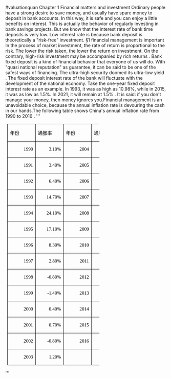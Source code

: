 #valuationquan
Chapter 1
Financial matters and investment
Ordinary people have a strong desire to save money, and usually have spare money to deposit in bank accounts. In this way, it is safe and you can enjoy a little benefits on interest. This is actually the behavior of regularly investing in bank savings projects. But we know that the interest rate of bank time deposits is very low. Low interest rate is because bank deposit is theoretically a "risk-free" investment.
§1 financial management is important
In the process of market investment, the rate of return is proportional to the risk. The lower the risk taken, the lower the return on investment. On the contrary, high-risk investment may be accompanied by rich returns .
Bank fixed deposit is a kind of financial behavior that everyone of us will do. With "quasi national reputation" as guarantee, it can be said to be one of the safest ways of financing. The ultra-high security doomed its ultra-low yield .
The fixed deposit interest rate of the bank will fluctuate with the development of the national economy. Take the one-year fixed deposit interest rate as an example. In 1993, it was as high as 10.98%, while in 2015, it was as low as 1.5%. In 2021, it will remain at 1.5% .
It is said: if you don't manage your money, then money ignores you.Financial management is an unavoidable choice, because the annual inflation rate is devouring the cash in our hands.The following table shows China's annual inflation rate from 1990 to 2016 .
'''<table class=MsoNormalTable border=1 cellspacing=0 cellpadding=0 width=288
 style='width:216.0pt;margin-left:4.65pt;border-collapse:collapse;border:none'>
 <tr style='height:13.5pt'>
  <td width=72 nowrap style='width:54.0pt;border:solid windowtext 1.0pt;
  padding:0cm 5.4pt 0cm 5.4pt;height:13.5pt'>
  <p class=MsoNormal align=left style='text-align:left'><span style='font-size:
  11.0pt;font-family:宋体;color:black'>年份</span></p>
  </td>
  <td width=72 nowrap style='width:54.0pt;border:solid windowtext 1.0pt;
  border-left:none;padding:0cm 5.4pt 0cm 5.4pt;height:13.5pt'>
  <p class=MsoNormal align=left style='text-align:left'><span style='font-size:
  11.0pt;font-family:宋体;color:black'>通胀率</span></p>
  </td>
  <td width=72 nowrap style='width:54.0pt;border:solid windowtext 1.0pt;
  border-left:none;padding:0cm 5.4pt 0cm 5.4pt;height:13.5pt'>
  <p class=MsoNormal align=left style='text-align:left'><span style='font-size:
  11.0pt;font-family:宋体;color:black'>年份</span></p>
  </td>
  <td width=72 nowrap style='width:54.0pt;border:solid windowtext 1.0pt;
  border-left:none;padding:0cm 5.4pt 0cm 5.4pt;height:13.5pt'>
  <p class=MsoNormal align=left style='text-align:left'><span style='font-size:
  11.0pt;font-family:宋体;color:black'>通胀率</span></p>
  </td>
 </tr>
 <tr style='height:13.5pt'>
  <td width=72 nowrap style='width:54.0pt;border:solid windowtext 1.0pt;
  border-top:none;padding:0cm 5.4pt 0cm 5.4pt;height:13.5pt'>
  <p class=MsoNormal align=right style='text-align:right'><span lang=EN-US
  style='font-size:11.0pt;font-family:宋体;color:black'>1990</span></p>
  </td>
  <td width=72 nowrap style='width:54.0pt;border-top:none;border-left:none;
  border-bottom:solid windowtext 1.0pt;border-right:solid windowtext 1.0pt;
  padding:0cm 5.4pt 0cm 5.4pt;height:13.5pt'>
  <p class=MsoNormal align=right style='text-align:right'><span lang=EN-US
  style='font-size:11.0pt;font-family:宋体;color:black'>3.10%</span></p>
  </td>
  <td width=72 nowrap style='width:54.0pt;border-top:none;border-left:none;
  border-bottom:solid windowtext 1.0pt;border-right:solid windowtext 1.0pt;
  padding:0cm 5.4pt 0cm 5.4pt;height:13.5pt'>
  <p class=MsoNormal align=right style='text-align:right'><span lang=EN-US
  style='font-size:11.0pt;font-family:宋体;color:black'>2004</span></p>
  </td>
  <td width=72 nowrap style='width:54.0pt;border-top:none;border-left:none;
  border-bottom:solid windowtext 1.0pt;border-right:solid windowtext 1.0pt;
  padding:0cm 5.4pt 0cm 5.4pt;height:13.5pt'>
  <p class=MsoNormal align=right style='text-align:right'><span lang=EN-US
  style='font-size:11.0pt;font-family:宋体;color:black'>3.90%</span></p>
  </td>
 </tr>
 <tr style='height:13.5pt'>
  <td width=72 nowrap style='width:54.0pt;border:solid windowtext 1.0pt;
  border-top:none;padding:0cm 5.4pt 0cm 5.4pt;height:13.5pt'>
  <p class=MsoNormal align=right style='text-align:right'><span lang=EN-US
  style='font-size:11.0pt;font-family:宋体;color:black'>1991</span></p>
  </td>
  <td width=72 nowrap style='width:54.0pt;border-top:none;border-left:none;
  border-bottom:solid windowtext 1.0pt;border-right:solid windowtext 1.0pt;
  padding:0cm 5.4pt 0cm 5.4pt;height:13.5pt'>
  <p class=MsoNormal align=right style='text-align:right'><span lang=EN-US
  style='font-size:11.0pt;font-family:宋体;color:black'>3.40%</span></p>
  </td>
  <td width=72 nowrap style='width:54.0pt;border-top:none;border-left:none;
  border-bottom:solid windowtext 1.0pt;border-right:solid windowtext 1.0pt;
  padding:0cm 5.4pt 0cm 5.4pt;height:13.5pt'>
  <p class=MsoNormal align=right style='text-align:right'><span lang=EN-US
  style='font-size:11.0pt;font-family:宋体;color:black'>2005</span></p>
  </td>
  <td width=72 nowrap style='width:54.0pt;border-top:none;border-left:none;
  border-bottom:solid windowtext 1.0pt;border-right:solid windowtext 1.0pt;
  padding:0cm 5.4pt 0cm 5.4pt;height:13.5pt'>
  <p class=MsoNormal align=right style='text-align:right'><span lang=EN-US
  style='font-size:11.0pt;font-family:宋体;color:black'>1.80%</span></p>
  </td>
 </tr>
 <tr style='height:13.5pt'>
  <td width=72 nowrap style='width:54.0pt;border:solid windowtext 1.0pt;
  border-top:none;padding:0cm 5.4pt 0cm 5.4pt;height:13.5pt'>
  <p class=MsoNormal align=right style='text-align:right'><span lang=EN-US
  style='font-size:11.0pt;font-family:宋体;color:black'>1992</span></p>
  </td>
  <td width=72 nowrap style='width:54.0pt;border-top:none;border-left:none;
  border-bottom:solid windowtext 1.0pt;border-right:solid windowtext 1.0pt;
  padding:0cm 5.4pt 0cm 5.4pt;height:13.5pt'>
  <p class=MsoNormal align=right style='text-align:right'><span lang=EN-US
  style='font-size:11.0pt;font-family:宋体;color:black'>6.40%</span></p>
  </td>
  <td width=72 nowrap style='width:54.0pt;border-top:none;border-left:none;
  border-bottom:solid windowtext 1.0pt;border-right:solid windowtext 1.0pt;
  padding:0cm 5.4pt 0cm 5.4pt;height:13.5pt'>
  <p class=MsoNormal align=right style='text-align:right'><span lang=EN-US
  style='font-size:11.0pt;font-family:宋体;color:black'>2006</span></p>
  </td>
  <td width=72 nowrap style='width:54.0pt;border-top:none;border-left:none;
  border-bottom:solid windowtext 1.0pt;border-right:solid windowtext 1.0pt;
  padding:0cm 5.4pt 0cm 5.4pt;height:13.5pt'>
  <p class=MsoNormal align=right style='text-align:right'><span lang=EN-US
  style='font-size:11.0pt;font-family:宋体;color:black'>1.50%</span></p>
  </td>
 </tr>
 <tr style='height:13.5pt'>
  <td width=72 nowrap style='width:54.0pt;border:solid windowtext 1.0pt;
  border-top:none;padding:0cm 5.4pt 0cm 5.4pt;height:13.5pt'>
  <p class=MsoNormal align=right style='text-align:right'><span lang=EN-US
  style='font-size:11.0pt;font-family:宋体;color:black'>1993</span></p>
  </td>
  <td width=72 nowrap style='width:54.0pt;border-top:none;border-left:none;
  border-bottom:solid windowtext 1.0pt;border-right:solid windowtext 1.0pt;
  padding:0cm 5.4pt 0cm 5.4pt;height:13.5pt'>
  <p class=MsoNormal align=right style='text-align:right'><span lang=EN-US
  style='font-size:11.0pt;font-family:宋体;color:black'>14.70%</span></p>
  </td>
  <td width=72 nowrap style='width:54.0pt;border-top:none;border-left:none;
  border-bottom:solid windowtext 1.0pt;border-right:solid windowtext 1.0pt;
  padding:0cm 5.4pt 0cm 5.4pt;height:13.5pt'>
  <p class=MsoNormal align=right style='text-align:right'><span lang=EN-US
  style='font-size:11.0pt;font-family:宋体;color:black'>2007</span></p>
  </td>
  <td width=72 nowrap style='width:54.0pt;border-top:none;border-left:none;
  border-bottom:solid windowtext 1.0pt;border-right:solid windowtext 1.0pt;
  padding:0cm 5.4pt 0cm 5.4pt;height:13.5pt'>
  <p class=MsoNormal align=right style='text-align:right'><span lang=EN-US
  style='font-size:11.0pt;font-family:宋体;color:black'>4.80%</span></p>
  </td>
 </tr>
 <tr style='height:13.5pt'>
  <td width=72 nowrap style='width:54.0pt;border:solid windowtext 1.0pt;
  border-top:none;padding:0cm 5.4pt 0cm 5.4pt;height:13.5pt'>
  <p class=MsoNormal align=right style='text-align:right'><span lang=EN-US
  style='font-size:11.0pt;font-family:宋体;color:black'>1994</span></p>
  </td>
  <td width=72 nowrap style='width:54.0pt;border-top:none;border-left:none;
  border-bottom:solid windowtext 1.0pt;border-right:solid windowtext 1.0pt;
  padding:0cm 5.4pt 0cm 5.4pt;height:13.5pt'>
  <p class=MsoNormal align=right style='text-align:right'><span lang=EN-US
  style='font-size:11.0pt;font-family:宋体;color:black'>24.10%</span></p>
  </td>
  <td width=72 nowrap style='width:54.0pt;border-top:none;border-left:none;
  border-bottom:solid windowtext 1.0pt;border-right:solid windowtext 1.0pt;
  padding:0cm 5.4pt 0cm 5.4pt;height:13.5pt'>
  <p class=MsoNormal align=right style='text-align:right'><span lang=EN-US
  style='font-size:11.0pt;font-family:宋体;color:black'>2008</span></p>
  </td>
  <td width=72 nowrap style='width:54.0pt;border-top:none;border-left:none;
  border-bottom:solid windowtext 1.0pt;border-right:solid windowtext 1.0pt;
  padding:0cm 5.4pt 0cm 5.4pt;height:13.5pt'>
  <p class=MsoNormal align=right style='text-align:right'><span lang=EN-US
  style='font-size:11.0pt;font-family:宋体;color:black'>5.90%</span></p>
  </td>
 </tr>
 <tr style='height:13.5pt'>
  <td width=72 nowrap style='width:54.0pt;border:solid windowtext 1.0pt;
  border-top:none;padding:0cm 5.4pt 0cm 5.4pt;height:13.5pt'>
  <p class=MsoNormal align=right style='text-align:right'><span lang=EN-US
  style='font-size:11.0pt;font-family:宋体;color:black'>1995</span></p>
  </td>
  <td width=72 nowrap style='width:54.0pt;border-top:none;border-left:none;
  border-bottom:solid windowtext 1.0pt;border-right:solid windowtext 1.0pt;
  padding:0cm 5.4pt 0cm 5.4pt;height:13.5pt'>
  <p class=MsoNormal align=right style='text-align:right'><span lang=EN-US
  style='font-size:11.0pt;font-family:宋体;color:black'>17.10%</span></p>
  </td>
  <td width=72 nowrap style='width:54.0pt;border-top:none;border-left:none;
  border-bottom:solid windowtext 1.0pt;border-right:solid windowtext 1.0pt;
  padding:0cm 5.4pt 0cm 5.4pt;height:13.5pt'>
  <p class=MsoNormal align=right style='text-align:right'><span lang=EN-US
  style='font-size:11.0pt;font-family:宋体;color:black'>2009</span></p>
  </td>
  <td width=72 nowrap style='width:54.0pt;border-top:none;border-left:none;
  border-bottom:solid windowtext 1.0pt;border-right:solid windowtext 1.0pt;
  padding:0cm 5.4pt 0cm 5.4pt;height:13.5pt'>
  <p class=MsoNormal align=right style='text-align:right'><span lang=EN-US
  style='font-size:11.0pt;font-family:宋体;color:black'>-0.70%</span></p>
  </td>
 </tr>
 <tr style='height:13.5pt'>
  <td width=72 nowrap style='width:54.0pt;border:solid windowtext 1.0pt;
  border-top:none;padding:0cm 5.4pt 0cm 5.4pt;height:13.5pt'>
  <p class=MsoNormal align=right style='text-align:right'><span lang=EN-US
  style='font-size:11.0pt;font-family:宋体;color:black'>1996</span></p>
  </td>
  <td width=72 nowrap style='width:54.0pt;border-top:none;border-left:none;
  border-bottom:solid windowtext 1.0pt;border-right:solid windowtext 1.0pt;
  padding:0cm 5.4pt 0cm 5.4pt;height:13.5pt'>
  <p class=MsoNormal align=right style='text-align:right'><span lang=EN-US
  style='font-size:11.0pt;font-family:宋体;color:black'>8.30%</span></p>
  </td>
  <td width=72 nowrap style='width:54.0pt;border-top:none;border-left:none;
  border-bottom:solid windowtext 1.0pt;border-right:solid windowtext 1.0pt;
  padding:0cm 5.4pt 0cm 5.4pt;height:13.5pt'>
  <p class=MsoNormal align=right style='text-align:right'><span lang=EN-US
  style='font-size:11.0pt;font-family:宋体;color:black'>2010</span></p>
  </td>
  <td width=72 nowrap style='width:54.0pt;border-top:none;border-left:none;
  border-bottom:solid windowtext 1.0pt;border-right:solid windowtext 1.0pt;
  padding:0cm 5.4pt 0cm 5.4pt;height:13.5pt'>
  <p class=MsoNormal align=right style='text-align:right'><span lang=EN-US
  style='font-size:11.0pt;font-family:宋体;color:black'>3.30%</span></p>
  </td>
 </tr>
 <tr style='height:13.5pt'>
  <td width=72 nowrap style='width:54.0pt;border:solid windowtext 1.0pt;
  border-top:none;padding:0cm 5.4pt 0cm 5.4pt;height:13.5pt'>
  <p class=MsoNormal align=right style='text-align:right'><span lang=EN-US
  style='font-size:11.0pt;font-family:宋体;color:black'>1997</span></p>
  </td>
  <td width=72 nowrap style='width:54.0pt;border-top:none;border-left:none;
  border-bottom:solid windowtext 1.0pt;border-right:solid windowtext 1.0pt;
  padding:0cm 5.4pt 0cm 5.4pt;height:13.5pt'>
  <p class=MsoNormal align=right style='text-align:right'><span lang=EN-US
  style='font-size:11.0pt;font-family:宋体;color:black'>2.80%</span></p>
  </td>
  <td width=72 nowrap style='width:54.0pt;border-top:none;border-left:none;
  border-bottom:solid windowtext 1.0pt;border-right:solid windowtext 1.0pt;
  padding:0cm 5.4pt 0cm 5.4pt;height:13.5pt'>
  <p class=MsoNormal align=right style='text-align:right'><span lang=EN-US
  style='font-size:11.0pt;font-family:宋体;color:black'>2011</span></p>
  </td>
  <td width=72 nowrap style='width:54.0pt;border-top:none;border-left:none;
  border-bottom:solid windowtext 1.0pt;border-right:solid windowtext 1.0pt;
  padding:0cm 5.4pt 0cm 5.4pt;height:13.5pt'>
  <p class=MsoNormal align=right style='text-align:right'><span lang=EN-US
  style='font-size:11.0pt;font-family:宋体;color:black'>5.40%</span></p>
  </td>
 </tr>
 <tr style='height:13.5pt'>
  <td width=72 nowrap style='width:54.0pt;border:solid windowtext 1.0pt;
  border-top:none;padding:0cm 5.4pt 0cm 5.4pt;height:13.5pt'>
  <p class=MsoNormal align=right style='text-align:right'><span lang=EN-US
  style='font-size:11.0pt;font-family:宋体;color:black'>1998</span></p>
  </td>
  <td width=72 nowrap style='width:54.0pt;border-top:none;border-left:none;
  border-bottom:solid windowtext 1.0pt;border-right:solid windowtext 1.0pt;
  padding:0cm 5.4pt 0cm 5.4pt;height:13.5pt'>
  <p class=MsoNormal align=right style='text-align:right'><span lang=EN-US
  style='font-size:11.0pt;font-family:宋体;color:black'>-0.80%</span></p>
  </td>
  <td width=72 nowrap style='width:54.0pt;border-top:none;border-left:none;
  border-bottom:solid windowtext 1.0pt;border-right:solid windowtext 1.0pt;
  padding:0cm 5.4pt 0cm 5.4pt;height:13.5pt'>
  <p class=MsoNormal align=right style='text-align:right'><span lang=EN-US
  style='font-size:11.0pt;font-family:宋体;color:black'>2012</span></p>
  </td>
  <td width=72 nowrap style='width:54.0pt;border-top:none;border-left:none;
  border-bottom:solid windowtext 1.0pt;border-right:solid windowtext 1.0pt;
  padding:0cm 5.4pt 0cm 5.4pt;height:13.5pt'>
  <p class=MsoNormal align=right style='text-align:right'><span lang=EN-US
  style='font-size:11.0pt;font-family:宋体;color:black'>2.60%</span></p>
  </td>
 </tr>
 <tr style='height:13.5pt'>
  <td width=72 nowrap style='width:54.0pt;border:solid windowtext 1.0pt;
  border-top:none;padding:0cm 5.4pt 0cm 5.4pt;height:13.5pt'>
  <p class=MsoNormal align=right style='text-align:right'><span lang=EN-US
  style='font-size:11.0pt;font-family:宋体;color:black'>1999</span></p>
  </td>
  <td width=72 nowrap style='width:54.0pt;border-top:none;border-left:none;
  border-bottom:solid windowtext 1.0pt;border-right:solid windowtext 1.0pt;
  padding:0cm 5.4pt 0cm 5.4pt;height:13.5pt'>
  <p class=MsoNormal align=right style='text-align:right'><span lang=EN-US
  style='font-size:11.0pt;font-family:宋体;color:black'>-1.40%</span></p>
  </td>
  <td width=72 nowrap style='width:54.0pt;border-top:none;border-left:none;
  border-bottom:solid windowtext 1.0pt;border-right:solid windowtext 1.0pt;
  padding:0cm 5.4pt 0cm 5.4pt;height:13.5pt'>
  <p class=MsoNormal align=right style='text-align:right'><span lang=EN-US
  style='font-size:11.0pt;font-family:宋体;color:black'>2013</span></p>
  </td>
  <td width=72 nowrap style='width:54.0pt;border-top:none;border-left:none;
  border-bottom:solid windowtext 1.0pt;border-right:solid windowtext 1.0pt;
  padding:0cm 5.4pt 0cm 5.4pt;height:13.5pt'>
  <p class=MsoNormal align=right style='text-align:right'><span lang=EN-US
  style='font-size:11.0pt;font-family:宋体;color:black'>3.20%</span></p>
  </td>
 </tr>
 <tr style='height:13.5pt'>
  <td width=72 nowrap style='width:54.0pt;border:solid windowtext 1.0pt;
  border-top:none;padding:0cm 5.4pt 0cm 5.4pt;height:13.5pt'>
  <p class=MsoNormal align=right style='text-align:right'><span lang=EN-US
  style='font-size:11.0pt;font-family:宋体;color:black'>2000</span></p>
  </td>
  <td width=72 nowrap style='width:54.0pt;border-top:none;border-left:none;
  border-bottom:solid windowtext 1.0pt;border-right:solid windowtext 1.0pt;
  padding:0cm 5.4pt 0cm 5.4pt;height:13.5pt'>
  <p class=MsoNormal align=right style='text-align:right'><span lang=EN-US
  style='font-size:11.0pt;font-family:宋体;color:black'>0.40%</span></p>
  </td>
  <td width=72 nowrap style='width:54.0pt;border-top:none;border-left:none;
  border-bottom:solid windowtext 1.0pt;border-right:solid windowtext 1.0pt;
  padding:0cm 5.4pt 0cm 5.4pt;height:13.5pt'>
  <p class=MsoNormal align=right style='text-align:right'><span lang=EN-US
  style='font-size:11.0pt;font-family:宋体;color:black'>2014</span></p>
  </td>
  <td width=72 nowrap style='width:54.0pt;border-top:none;border-left:none;
  border-bottom:solid windowtext 1.0pt;border-right:solid windowtext 1.0pt;
  padding:0cm 5.4pt 0cm 5.4pt;height:13.5pt'>
  <p class=MsoNormal align=right style='text-align:right'><span lang=EN-US
  style='font-size:11.0pt;font-family:宋体;color:black'>1.50%</span></p>
  </td>
 </tr>
 <tr style='height:13.5pt'>
  <td width=72 nowrap style='width:54.0pt;border:solid windowtext 1.0pt;
  border-top:none;padding:0cm 5.4pt 0cm 5.4pt;height:13.5pt'>
  <p class=MsoNormal align=right style='text-align:right'><span lang=EN-US
  style='font-size:11.0pt;font-family:宋体;color:black'>2001</span></p>
  </td>
  <td width=72 nowrap style='width:54.0pt;border-top:none;border-left:none;
  border-bottom:solid windowtext 1.0pt;border-right:solid windowtext 1.0pt;
  padding:0cm 5.4pt 0cm 5.4pt;height:13.5pt'>
  <p class=MsoNormal align=right style='text-align:right'><span lang=EN-US
  style='font-size:11.0pt;font-family:宋体;color:black'>0.70%</span></p>
  </td>
  <td width=72 nowrap style='width:54.0pt;border-top:none;border-left:none;
  border-bottom:solid windowtext 1.0pt;border-right:solid windowtext 1.0pt;
  padding:0cm 5.4pt 0cm 5.4pt;height:13.5pt'>
  <p class=MsoNormal align=right style='text-align:right'><span lang=EN-US
  style='font-size:11.0pt;font-family:宋体;color:black'>2015</span></p>
  </td>
  <td width=72 nowrap style='width:54.0pt;border-top:none;border-left:none;
  border-bottom:solid windowtext 1.0pt;border-right:solid windowtext 1.0pt;
  padding:0cm 5.4pt 0cm 5.4pt;height:13.5pt'>
  <p class=MsoNormal align=right style='text-align:right'><span lang=EN-US
  style='font-size:11.0pt;font-family:宋体;color:black'>1.40%</span></p>
  </td>
 </tr>
 <tr style='height:13.5pt'>
  <td width=72 nowrap style='width:54.0pt;border:solid windowtext 1.0pt;
  border-top:none;padding:0cm 5.4pt 0cm 5.4pt;height:13.5pt'>
  <p class=MsoNormal align=right style='text-align:right'><span lang=EN-US
  style='font-size:11.0pt;font-family:宋体;color:black'>2002</span></p>
  </td>
  <td width=72 nowrap style='width:54.0pt;border-top:none;border-left:none;
  border-bottom:solid windowtext 1.0pt;border-right:solid windowtext 1.0pt;
  padding:0cm 5.4pt 0cm 5.4pt;height:13.5pt'>
  <p class=MsoNormal align=right style='text-align:right'><span lang=EN-US
  style='font-size:11.0pt;font-family:宋体;color:black'>-0.80%</span></p>
  </td>
  <td width=72 nowrap style='width:54.0pt;border-top:none;border-left:none;
  border-bottom:solid windowtext 1.0pt;border-right:solid windowtext 1.0pt;
  padding:0cm 5.4pt 0cm 5.4pt;height:13.5pt'>
  <p class=MsoNormal align=right style='text-align:right'><span lang=EN-US
  style='font-size:11.0pt;font-family:宋体;color:black'>2016</span></p>
  </td>
  <td width=72 nowrap style='width:54.0pt;border-top:none;border-left:none;
  border-bottom:solid windowtext 1.0pt;border-right:solid windowtext 1.0pt;
  padding:0cm 5.4pt 0cm 5.4pt;height:13.5pt'>
  <p class=MsoNormal align=right style='text-align:right'><span lang=EN-US
  style='font-size:11.0pt;font-family:宋体;color:black'>3%</span></p>
  </td>
 </tr>
 <tr style='height:13.5pt'>
  <td width=72 nowrap style='width:54.0pt;border:solid windowtext 1.0pt;
  border-top:none;padding:0cm 5.4pt 0cm 5.4pt;height:13.5pt'>
  <p class=MsoNormal align=right style='text-align:right'><span lang=EN-US
  style='font-size:11.0pt;font-family:宋体;color:black'>2003</span></p>
  </td>
  <td width=72 nowrap style='width:54.0pt;border-top:none;border-left:none;
  border-bottom:solid windowtext 1.0pt;border-right:solid windowtext 1.0pt;
  padding:0cm 5.4pt 0cm 5.4pt;height:13.5pt'>
  <p class=MsoNormal align=right style='text-align:right'><span lang=EN-US
  style='font-size:11.0pt;font-family:宋体;color:black'>1.20%</span></p>
  </td>
  <td width=72 nowrap style='width:54.0pt;border-top:none;border-left:none;
  border-bottom:solid windowtext 1.0pt;border-right:solid windowtext 1.0pt;
  padding:0cm 5.4pt 0cm 5.4pt;height:13.5pt'></td>
  <td width=72 nowrap style='width:54.0pt;border-top:none;border-left:none;
  border-bottom:solid windowtext 1.0pt;border-right:solid windowtext 1.0pt;
  padding:0cm 5.4pt 0cm 5.4pt;height:13.5pt'></td>
 </tr>
</table>'''


